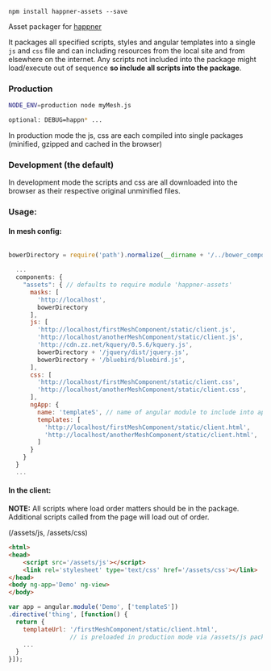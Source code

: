 `npm install happner-assets --save`

Asset packager for [happner](https://github.com/happner/happner)

It packages all specified scripts, styles and angular templates into a single `js` and `css` file and can including resources from the local site and from elsewhere on the internet. Any scripts not included into the package might load/execute out of sequence <b>so include all scripts into the package</b>.

### Production

```bash
NODE_ENV=production node myMesh.js

optional: DEBUG=happn* ...
```
In production mode the js, css are each compiled into single packages (minified, gzipped and cached in the browser)

### Development (the default)

In development mode the scripts and css are all downloaded into the browser as their respective original unminified files.


### Usage:

#### In mesh config:

```javascript

bowerDirectory = require('path').normalize(__dirname + '/../bower_components');

  ...
  components: {
    "assets": { // defaults to require module 'happner-assets'
      masks: [
        'http://localhost',
        bowerDirectory
      ],
      js: [
        'http://localhost/firstMeshComponent/static/client.js',
        'http://localhost/anotherMeshComponent/static/client.js',
        'http://cdn.zz.net/kquery/0.5.6/kquery.js',
        bowerDirectory + '/jquery/dist/jquery.js',
        bowerDirectory + '/bluebird/bluebird.js',
      ],
      css: [
        'http://localhost/firstMeshComponent/static/client.css',
        'http://localhost/anotherMeshComponent/static/client.css',
      ],
      ngApp: {
        name: 'templateS', // name of angular module to include into app
        templates: [
          'http://localhost/firstMeshComponent/static/client.html',
          'http://localhost/anotherMeshComponent/static/client.html',
        ]
      }
    }
  }
  ...
```

#### In the client:

__NOTE:__ All scripts where load order matters should be in the package. Additional scripts called from the page will load out of order.

(/assets/js, /assets/css)

```html
<html>
<head>
    <script src='/assets/js'></script>
    <link rel='stylesheet' type='text/css' href='/assets/css'></link>
</head>
<body ng-app='Demo' ng-view>
</body>
```

```javascript
var app = angular.module('Demo', ['templateS'])
.directive('thing', [function() {
  return {
    templateUrl: '/firstMeshComponent/static/client.html',
                 // is preloaded in production mode via /assets/js package
    ...
  }
}]);
```
